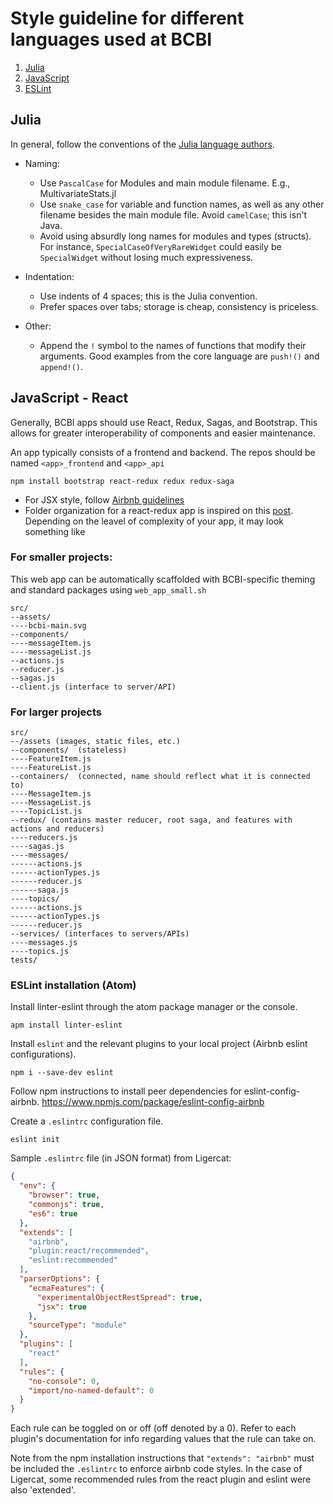 # Style guideline for different languages used at BCBI

1. [Julia](#julia)
2. [JavaScript](#javascript_react)
3. [ESLint](#eslint)

## Julia
In general, follow the conventions of the [Julia language authors](http://docs.julialang.org/en/release-0.5/manual/style-guide/).

* Naming:
  * Use `PascalCase` for Modules and main module filename. E.g., MultivariateStats.jl
  * Use `snake_case` for variable and function names, as well as any other filename besides the main module file. Avoid `camelCase`; this isn't Java.
  * Avoid using absurdly long names for modules and types (structs). For instance, `SpecialCaseOfVeryRareWidget` could easily be `SpecialWidget` without losing much expressiveness.

* Indentation:
  * Use indents of 4 spaces; this is the Julia convention.
  * Prefer spaces over tabs; storage is cheap, consistency is priceless.

* Other:
  * Append the `!` symbol to the names of functions that modify their arguments. Good examples from the core language are `push!()` and `append!()`.

<a name="javascript_react"/></a>
## JavaScript - React
Generally, BCBI apps should use React, Redux, Sagas, and Bootstrap. This allows for greater interoperability of components and easier maintenance.

An app typically consists of a frontend and backend.  The repos should be named `<app>_frontend` and `<app>_api`

```
npm install bootstrap react-redux redux redux-saga
```

* For JSX style, follow [Airbnb guidelines](https://github.com/airbnb/javascript/tree/master/react)
* Folder organization for a react-redux app is inspired on this [post](https://www.robinwieruch.de/tips-to-learn-react-redux/#folderOrganization). Depending on the leavel of complexity of your app, it may look something like

### For smaller projects:
This web app can be automatically scaffolded with BCBI-specific theming and standard packages using `web_app_small.sh`

```
src/
--assets/
----bcbi-main.svg
--components/
----messageItem.js
----messageList.js
--actions.js
--reducer.js
--sagas.js
--client.js (interface to server/API)
```

### For larger projects

```
src/
--/assets (images, static files, etc.)
--components/  (stateless)
----FeatureItem.js
----FeatureList.js
--containers/  (connected, name should reflect what it is connected to)
----MessageItem.js
----MessageList.js
----TopicList.js
--redux/ (contains master reducer, root saga, and features with actions and reducers)
----reducers.js
----sagas.js
----messages/
------actions.js
------actionTypes.js
------reducer.js
------saga.js
----topics/
------actions.js
------actionTypes.js
------reducer.js
--services/ (interfaces to servers/APIs)
----messages.js
----topics.js
tests/
```

<a name="eslint"/></a>
### ESLint installation (Atom)


Install linter-eslint through the atom package manager or the console.

```console
apm install linter-eslint
```
Install `eslint` and the relevant plugins to your local project (Airbnb eslint configurations).

```console
npm i --save-dev eslint
```

Follow npm instructions to install peer dependencies for eslint-config-airbnb. https://www.npmjs.com/package/eslint-config-airbnb

Create a `.eslintrc` configuration file.

```console
eslint init
```

Sample `.eslintrc` file (in JSON format) from Ligercat:

```json
{
  "env": {
    "browser": true,
    "commonjs": true,
    "es6": true
  },
  "extends": [
    "airbnb",
    "plugin:react/recommended",
    "eslint:recommended"
  ],
  "parserOptions": {
    "ecmaFeatures": {
      "experimentalObjectRestSpread": true,
      "jsx": true
    },
    "sourceType": "module"
  },
  "plugins": [
    "react"
  ],
  "rules": {
    "no-console": 0,
    "import/no-named-default": 0
  }
}
```

Each rule can be toggled on or off (off denoted by a 0). Refer to each plugin's documentation for info regarding values that the rule can take on.

Note from the npm installation instructions that `"extends": "airbnb"` must be included the `.eslintrc` to enforce airbnb code styles. In the case of Ligercat, some recommended rules from the react plugin and eslint were also 'extended'.
